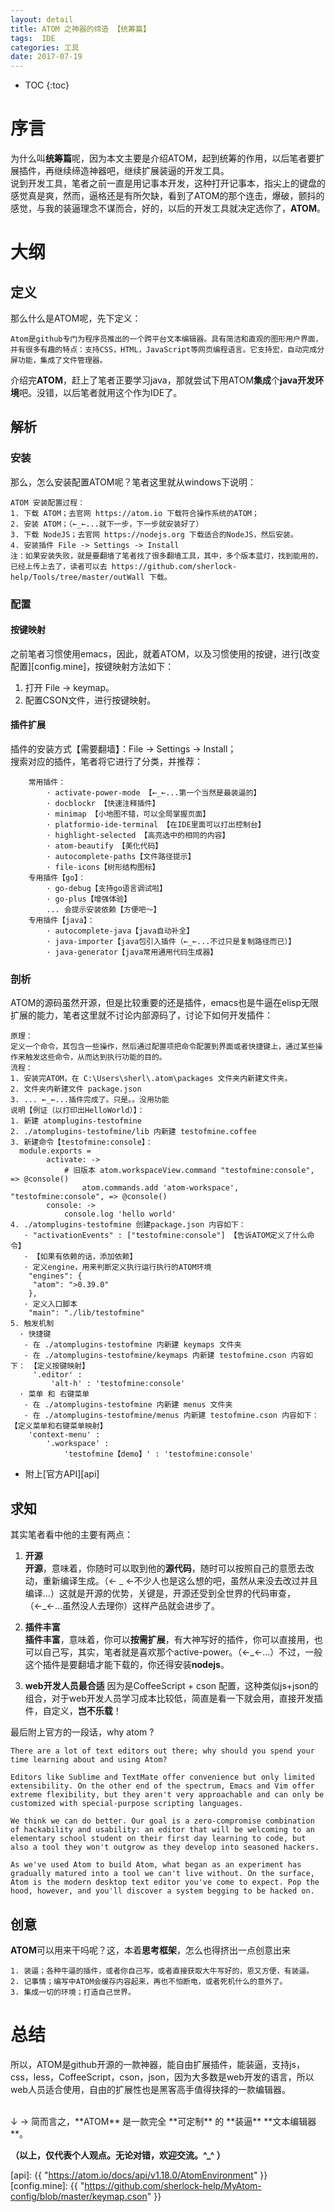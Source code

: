 ```yaml
---
layout: detail
title: ATOM 之神器的缔造 【统筹篇】
tags:  IDE
categories: 工具
date: 2017-07-19
---
```


* TOC
{:toc}

# 序言
为什么叫**统筹篇**呢，因为本文主要是介绍ATOM，起到统筹的作用，以后笔者要扩展插件，再继续缔造神器吧，继续扩展装逼的开发工具。<br />
说到开发工具，笔者之前一直是用记事本开发，这种打开记事本，指尖上的键盘的感觉真是爽，然而，逼格还是有所欠缺，看到了ATOM的那个连击，爆破，颤抖的感觉，与我的装逼理念不谋而合，好的，以后的开发工具就决定选你了，**ATOM**。<br />

# 大纲

## 定义
那么什么是ATOM呢，先下定义：

~~~
Atom是github专门为程序员推出的一个跨平台文本编辑器。具有简洁和直观的图形用户界面，
并有很多有趣的特点：支持CSS，HTML，JavaScript等网页编程语言。它支持宏，自动完成分
屏功能，集成了文件管理器。
~~~

介绍完**ATOM**，赶上了笔者正要学习java，那就尝试下用ATOM**集成**个**java开发环境**吧。没错，以后笔者就用这个作为IDE了。 <br />

## 解析

### 安装
那么，怎么安装配置ATOM呢？笔者这里就从windows下说明：<br />
~~~
ATOM 安装配置过程：
1. 下载 ATOM；去官网 https://atom.io 下载符合操作系统的ATOM；
2. 安装 ATOM；（←_←...就下一步，下一步就安装好了）
3. 下载 NodeJS；去官网 https://nodejs.org 下载适合的NodeJS，然后安装。
4. 安装插件 File -> Settings -> Install
注：如果安装失败，就是要翻墙了笔者找了很多翻墙工具，其中，多个版本蓝灯，找到能用的，已经上传上去了，读者可以去 https://github.com/sherlock-help/Tools/tree/master/outWall 下载。
~~~

### 配置

#### 按键映射
之前笔者习惯使用emacs，因此，就着ATOM，以及习惯使用的按键，进行[改变配置][config.mine]，按键映射方法如下：<br />
1. 打开 File -> keymap。<br />
2. 配置CSON文件，进行按键映射。<br />
#### 插件扩展
插件的安装方式【需要翻墙】：File -> Settings -> Install；<br />
搜索对应的插件，笔者将它进行了分类，并推荐：
~~~
	常用插件：
		· activate-power-mode 【←_←...第一个当然是最装逼的】
		· docblockr 【快速注释插件】
		· minimap 【小地图不错，可以全局掌握页面】
		· platformio-ide-terminal 【在IDE里面可以打出控制台】
		· highlight-selected 【高亮选中的相同的内容】
		· atom-beautify 【美化代码】
		· autocomplete-paths【文件路径提示】
		· file-icons【树形结构图标】
	专用插件【go】：
		· go-debug【支持go语言调试啦】
		· go-plus【增强体验】
		... 会提示安装依赖【方便吧～】
	专用插件【java】：
		· autocomplete-java【java自动补全】
		· java-importer【java包引入插件（←_←...不过只是复制路径而已）】
		· java-generator【java常用通用代码生成器】
~~~

### 剖析
ATOM的源码虽然开源，但是比较重要的还是插件，emacs也是牛逼在elisp无限扩展的能力，笔者这里就不讨论内部源码了，讨论下如何开发插件：<br />
~~~
原理：
定义一个命令，其包含一些操作，然后通过配置项把命令配置到界面或者快捷键上，通过某些操作来触发这些命令，从而达到执行功能的目的。
流程：
1. 安装完ATOM，在 C:\Users\sherl\.atom\packages 文件夹内新建文件夹。
2. 文件夹内新建文件 package.json
3. ... ←_←...插件完成了。只是。。没用功能
说明【例证（以打印出HelloWorld）】：
1. 新建 atomplugins-testofmine
2. ./atomplugins-testofmine/lib 内新建 testofmine.coffee
3. 新建命令【testofmine:console】：
  module.exports =
		activate: ->
			# 旧版本 atom.workspaceView.command "testofmine:console", => @console()
				atom.commands.add 'atom-workspace', "testofmine:console", => @console()
		console: ->
			console.log 'hello world'
4. ./atomplugins-testofmine 创建package.json 内容如下：
   · "activationEvents" : ["testofmine:console"] 【告诉ATOM定义了什么命令】
   · 【如果有依赖的话，添加依赖】
   · 定义engine，用来判断定义执行运行执行的ATOM环境
	"engines": {
	 "atom": ">0.39.0"
	},
   · 定义入口脚本
	"main": "./lib/testofmine"
5. 触发机制
  · 快捷键
   - 在 ./atomplugins-testofmine 内新建 keymaps 文件夹
   - 在 ./atomplugins-testofmine/keymaps 内新建 testofmine.cson 内容如下： 【定义按键映射】
	 '.editor' :
		 'alt-h' : 'testofmine:console'
  · 菜单 和 右键菜单
   - 在 ./atomplugins-testofmine 内新建 menus 文件夹
   - 在 ./atomplugins-testofmine/menus 内新建 testofmine.cson 内容如下： 【定义菜单和右键菜单映射】
 	'context-menu' :
	 	'.workspace' :
 			'testofmine【demo】' : 'testofmine:console'
~~~

* 附上[官方API][api]



## 求知
其实笔者看中他的主要有两点：<br />
1. **开源** <br />
	**开源**，意味着，你随时可以取到他的**源代码**，随时可以按照自己的意愿去改动，重新编译生成。（← _ ←不少人也是这么想的吧，虽然从来没去改过并且编译...）这就是开源的优势，关键是，开源还受到全世界的代码审查，（←_←...虽然没人去理你）这样产品就会进步了。<br />

2. **插件丰富** <br />
	**插件丰富**，意味着，你可以**按需扩展**，有大神写好的插件，你可以直接用，也可以自己写，其实，笔者就是喜欢那个active-power。（←_←...）不过，一般这个插件是要翻墙才能下载的，你还得安装**nodejs**。

3. **web开发人员最合适**
	因为是CoffeeScript + cson 配置，这种类似js+json的组合，对于web开发人员学习成本比较低，简直是看一下就会用，直接开发插件，自定义，**岂不乐载**！

最后附上官方的一段话，why atom ?
~~~
There are a lot of text editors out there; why should you spend your time learning about and using Atom?

Editors like Sublime and TextMate offer convenience but only limited extensibility. On the other end of the spectrum, Emacs and Vim offer extreme flexibility, but they aren't very approachable and can only be customized with special-purpose scripting languages.

We think we can do better. Our goal is a zero-compromise combination of hackability and usability: an editor that will be welcoming to an elementary school student on their first day learning to code, but also a tool they won't outgrow as they develop into seasoned hackers.

As we've used Atom to build Atom, what began as an experiment has gradually matured into a tool we can't live without. On the surface, Atom is the modern desktop text editor you've come to expect. Pop the hood, however, and you'll discover a system begging to be hacked on.
~~~

## 创意
**ATOM**可以用来干吗呢？这，本着**思考框架**，怎么也得挤出一点创意出来 <br />
~~~
1. 装逼；各种牛逼的插件，或者你自己写，或者直接获取大牛写好的，恩又方便，有装逼。
2. 记事情；编写中ATOM会缓存内容起来，再也不怕断电，或者死机什么的意外了。
3. 集成一切的环境；打造自己世界。
~~~

# 总结
所以，ATOM是github开源的一款神器，能自由扩展插件，能装逼，支持js，css，less，CoffeeScript，cson，json，因为大多数是web开发的语言，所以web人员适合使用，自由的扩展性也是黑客高手值得抉择的一款编辑器。

<br />
↓
→ 简而言之，**ATOM** 是一款完全 **可定制** 的 **装逼** **文本编辑器**。


**（以上，仅代表个人观点。无论对错，欢迎交流。^_^ ）**


[api]: {{ "https://atom.io/docs/api/v1.18.0/AtomEnvironment"  }}
[config.mine]: {{ "https://github.com/sherlock-help/MyAtom-config/blob/master/keymap.cson" }}
